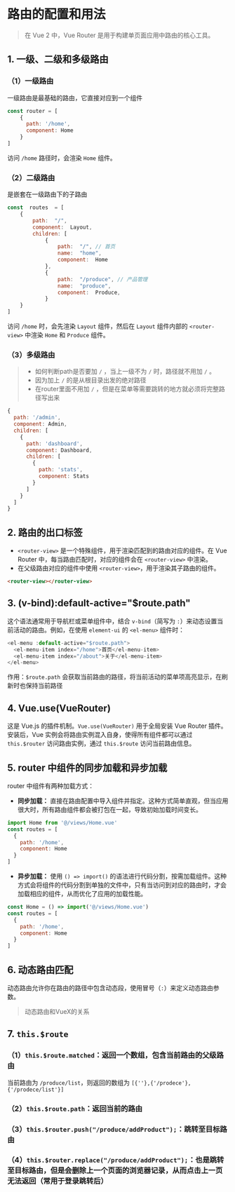 # 路由的配置和用法
>在 Vue 2 中，Vue Router 是用于构建单页面应用中路由的核心工具。
## 1. 一级、二级和多级路由
### （1）一级路由
一级路由是最基础的路由，它直接对应到一个组件
```javascript
const router = [
	{
	  path: '/home',
	  component: Home
	}
]
```
访问 `/home` 路径时，会渲染 `Home` 组件。
### （2）二级路由
是嵌套在一级路由下的子路由
```javascript
const  routes  = [
	{
		path:  "/",
		component:  Layout,
		children: [
			{
				path:  "/", // 首页
				name:  "home",
				component:  Home
			},
			{
				path:  "/produce", // 产品管理
				name:  "produce",
				component:  Produce,
			}
	}
]
```
访问 `/home` 时，会先渲染 `Layout` 组件，然后在 `Layout` 组件内部的 `<router-view>` 中渲染 `Home` 和 `Produce` 组件。
### （3）多级路由
>- 如何判断path是否要加 `/` ，当上一级不为 `/` 时，路径就不用加 `/` 。
>- 因为加上 `/` 的是从根目录出发的绝对路径
>- 在router里面不用加 `/` ，但是在菜单等需要跳转的地方就必须将完整路径写出来
```javascript
{
  path: '/admin',
  component: Admin,
  children: [
    {
      path: 'dashboard',
      component: Dashboard,
      children: [
        {
          path: 'stats',
          component: Stats
        }
      ]
    }
  ]
}
```

## 2. 路由的出口标签
- `<router-view>` 是一个特殊组件，用于渲染匹配到的路由对应的组件。在 Vue Router 中，每当路由匹配时，对应的组件会在 `<router-view>` 中渲染。
- 在父级路由对应的组件中使用 `<router-view>`，用于渲染其子路由的组件。
```html
<router-view></router-view>
```

## 3. (v-bind):default-active="$route.path"
这个语法通常用于导航栏或菜单组件中，结合 `v-bind`（简写为 `:`）来动态设置当前活动的路由。例如，在使用 `element-ui` 的 `<el-menu>` 组件时：
```javascript
<el-menu :default-active="$route.path">
  <el-menu-item index="/home">首页</el-menu-item>
  <el-menu-item index="/about">关于</el-menu-item>
</el-menu>
```
作用：`$route.path` 会获取当前路由的路径，将当前活动的菜单项高亮显示，在刷新时也保持当前路径

## 4. Vue.use(VueRouter)
这是 Vue.js 的插件机制。`Vue.use(VueRouter)` 用于全局安装 Vue Router 插件。安装后，Vue 实例会将路由实例混入自身，使得所有组件都可以通过 `this.$router` 访问路由实例，通过 `this.$route` 访问当前路由信息。

## 5. router 中组件的同步加载和异步加载

router 中组件有两种加载方式：
- **同步加载：** 直接在路由配置中导入组件并指定。这种方式简单直观，但当应用很大时，所有路由组件都会被打包在一起，导致初始加载时间变长。
```javascript
import Home from '@/views/Home.vue'
const routes = [
  {
    path: '/home',
    component: Home
  }
]
```
- **异步加载：** 使用 `() => import()` 的语法进行代码分割，按需加载组件。这种方式会将组件的代码分割到单独的文件中，只有当访问到对应的路由时，才会加载相应的组件，从而优化了应用的加载性能。
```javascript
const Home = () => import('@/views/Home.vue')
const routes = [
  {
    path: '/home',
    component: Home
  }
]
```
## 6. 动态路由匹配
动态路由允许你在路由的路径中包含动态段，使用冒号（`:`）来定义动态路由参数。
>动态路由和VueX的关系

## 7. `this.$route`
### （1）`this.$route.matched`：返回一个数组，包含当前路由的父级路由
当前路由为 `/produce/list`，则返回的数组为 `[{''},{'/prodece'},{'/prodece/list'}]` 
### （2）`this.$route.path`：返回当前的路由
### （3）`this.$router.push("/produce/addProduct");`：跳转至目标路由
### （4）`this.$router.replace("/produce/addProduct");`：也是跳转至目标路由，但是会删除上一个页面的浏览器记录，从而点击上一页无法返回（常用于登录跳转后）
<!--stackedit_data:
eyJoaXN0b3J5IjpbLTcyNTkzMzQyMV19
-->